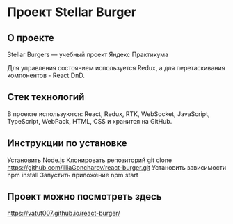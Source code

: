 # Проект Stellar Burger

## О проекте

Stellar Burgers — учебный проект Яндекс Практикума

Для управления состоянием используется Redux, а для перетаскивания компонентов - React DnD.

## Стек технологий

В проекте используются: React, Redux, RTK, WebSocket, JavaScript, TypeScript, WebPack, HTML, CSS и хранится на GitHub.

## Инструкции по установке
Установить Node.js
Клонировать репозиторий git clone https://github.com/illiaGoncharov/react-burger.git
Установить зависимости npm install
Запустить приложение npm start

## Проект можно посмотреть здесь
https://vatut007.github.io/react-burger/